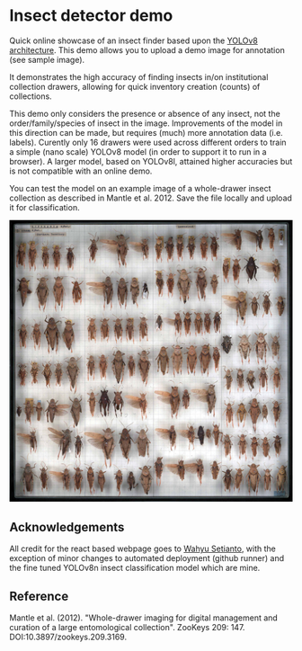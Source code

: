 # Insect detector demo

Quick online showcase of an insect finder based upon the [YOLOv8 architecture](https://github.com/ultralytics/ultralytics). This demo allows you to upload a demo image for annotation (see sample image).

It demonstrates the high accuracy of finding insects in/on institutional collection drawers, allowing for quick inventory creation (counts) of collections.

This demo only considers the presence or absence of any insect, not the order/family/species of insect in the image. Improvements of the model in this direction can be made, but requires (much) more annotation data (i.e. labels). Curently only 16 drawers were used across different orders to train a simple (nano scale) YOLOv8 model (in order to support it to run in a browser). A larger model, based on YOLOv8l, attained higher accuracies but is not compatible with an online demo.

You can test the model on an example image of a whole-drawer insect collection as described in Mantle et al. 2012. Save the file locally and upload it for classification. 

![](sample.jpeg)

## Acknowledgements

All credit for the react based webpage goes to [Wahyu Setianto](https://github.com/Hyuto), with the exception of minor
changes to automated deployment (github runner) and the fine tuned YOLOv8n insect classification model which are mine.

## Reference

Mantle et al. (2012). "Whole-drawer imaging for digital management and curation of a large entomological collection". ZooKeys 209: 147. DOI:10.3897/zookeys.209.3169.
